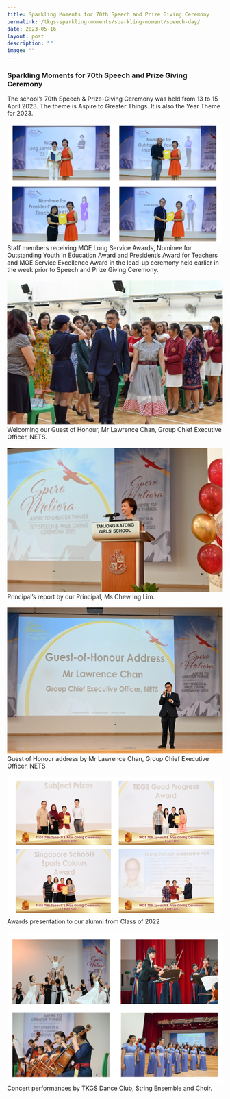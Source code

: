 ```yaml
---
title: Sparkling Moments for 70th Speech and Prize Giving Ceremony
permalink: /tkgs-sparkling-moments/sparkling-moment/speech-day/
date: 2023-05-16
layout: post
description: ""
image: ""
---
```

<h3><strong>Sparkling Moments for 70th Speech and Prize Giving Ceremony</strong></h3>
The school’s 70th Speech &amp; Prize-Giving Ceremony was held from 13 to 15 April 2023. The theme is Aspire to Greater Things. It is also the Year Theme for 2023.<br><br>
<img src="/images/Sparkling_Moment/2023_speechday/speech_day_staff_combine.png">
Staff members receiving MOE Long Service Awards, Nominee for Outstanding Youth In Education Award and President’s Award for Teachers and MOE Service Excellence Award in the lead-up ceremony held earlier in the week prior to Speech and Prize Giving Ceremony.
<br><br>
<img src="/images/Sparkling_Moment/2023_speechday/nets_ceo_mr_chan.jpg">
Welcoming our Guest of Honour, Mr Lawrence Chan, Group Chief Executive Officer, NETS.<br><br>
<img src="/images/Sparkling_Moment/2023_speechday/p_ms_chew.jpg">
Principal’s report by our Principal, Ms Chew Ing Lim.<br><br>
<img src="/images/Sparkling_Moment/2023_speechday/mr_chan_address.jpg">
Guest of Honour address by Mr Lawrence Chan, Group Chief Executive Officer, NETS<br><br>
<img src="/images/Sparkling_Moment/2023_speechday/speech_day_students_combine.png">Awards presentation to our alumni from Class of 2022<br><br>
<img src="/images/Sparkling_Moment/2023_speechday/speech_day_cca_combine.png">Concert performances by TKGS Dance Club, String Ensemble and Choir. <br>
